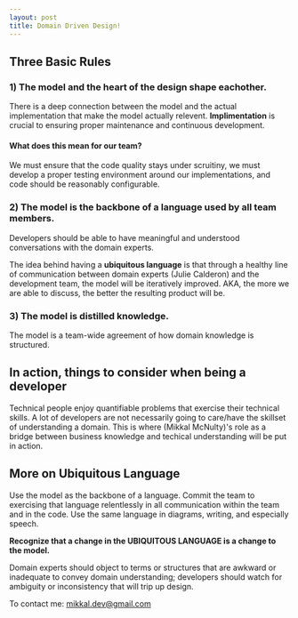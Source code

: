 ```yaml
---
layout: post
title: Domain Driven Design!
---
```


## Three Basic Rules

### 1) The model and the heart of the design shape eachother.

There is a deep connection between the model and the actual implementation that make the model actually relevent. **Implimentation** is crucial to ensuring proper maintenance and continuous development.

#### What does this mean for our team?

We must ensure that the code quality stays under scruitiny, we must develop a proper testing environment around our implementations, and code should be reasonably configurable.

### 2) The model is the backbone of a language used by all team members.

Developers should be able to have meaningful and understood conversations with the domain experts. 

The idea behind having a **ubiquitous language** is that through a healthy line of communication between domain experts (Julie Calderon) and the development team, the model will be iteratively improved. AKA, the more we are able to discuss, the better the resulting product will be.

### 3) The model is distilled knowledge.

The model is a team-wide agreement of how domain knowledge is structured. 



## In action, things to consider when being a developer

Technical people enjoy quantifiable problems that exercise their technical skills.
A lot of developers are not necessarily going to care/have the skillset of understanding a domain. 
This is where (Mikkal McNulty)'s role as a bridge between business knowledge and techical understanding will be put in action.



## More on Ubiquitous Language 

Use the model as the backbone of a language. Commit the team to exercising that language relentlessly in all communication within the team and in the code. Use the same language in diagrams, writing, and especially speech.

**Recognize that a change in the UBIQUITOUS LANGUAGE is a change to the model.**

Domain experts should object to terms or structures that are awkward or inadequate to convey domain understanding; developers should watch for ambiguity or inconsistency that will trip up design.

To contact me: [mikkal.dev@gmail.com](mailto:mikkal.dev@gmail.com)